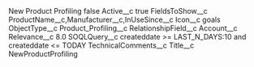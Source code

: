 <?xml version="1.0" encoding="UTF-8"?>
<CustomMetadata xmlns="http://soap.sforce.com/2006/04/metadata" xmlns:xsi="http://www.w3.org/2001/XMLSchema-instance" xmlns:xsd="http://www.w3.org/2001/XMLSchema">
    <label>New Product Profiling</label>
    <protected>false</protected>
    <values>
        <field>Active__c</field>
        <value xsi:type="xsd:boolean">true</value>
    </values>
    <values>
        <field>FieldsToShow__c</field>
        <value xsi:type="xsd:string">ProductName__c,Manufacturer__c,InUseSince__c</value>
    </values>
    <values>
        <field>Icon__c</field>
        <value xsi:type="xsd:string">goals</value>
    </values>
    <values>
        <field>ObjectType__c</field>
        <value xsi:type="xsd:string">Product_Profiling__c</value>
    </values>
    <values>
        <field>RelationshipField__c</field>
        <value xsi:type="xsd:string">Account__c</value>
    </values>
    <values>
        <field>Relevance__c</field>
        <value xsi:type="xsd:double">8.0</value>
    </values>
    <values>
        <field>SOQLQuery__c</field>
        <value xsi:type="xsd:string">createddate &gt;= LAST_N_DAYS:10 and createddate &lt;= TODAY</value>
    </values>
    <values>
        <field>TechnicalComments__c</field>
        <value xsi:nil="true"/>
    </values>
    <values>
        <field>Title__c</field>
        <value xsi:type="xsd:string">NewProductProfiling</value>
    </values>
</CustomMetadata>
